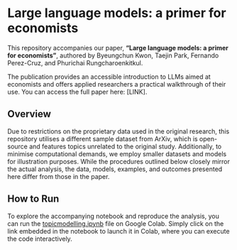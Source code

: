 # Large language models: a primer for economists

This repository accompanies our paper, **“Large language models: a primer for economists”**, authored by Byeungchun Kwon, Taejin Park, Fernando Perez-Cruz, and Phurichai Rungcharoenkitkul.

The publication provides an accessible introduction to LLMs aimed at economists and offers applied researchers a practical walkthrough of their use. You can access the full paper here: [LINK].

## Overview

Due to restrictions on the proprietary data used in the original research, this repository utilises a different sample dataset from ArXiv, which is open-source and features topics unrelated to the original study. Additionally, to minimise computational demands, we employ smaller datasets and models for illustration purposes. While the procedures outlined below closely mirror the actual analysis, the data, models, examples, and outcomes presented here differ from those in the paper.

## How to Run

To explore the accompanying notebook and reproduce the analysis, you can run the [topicmodelling.ipynb](https://colab.research.google.com/github/llm4econ/LLM_Primer_for_Economists/blob/main/topicmodelling.ipynb) file on Google Colab. 
Simply click on the link embedded in the notebook to launch it in Colab, where you can execute the code interactively. 
